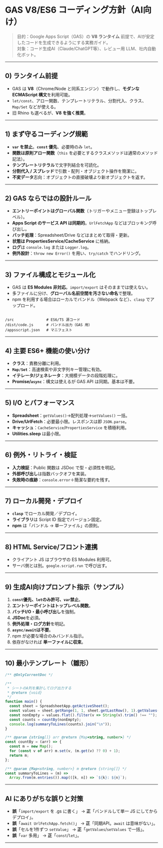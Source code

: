 # GAS V8/ES6 コーディング方針（AI向け）

> 目的：Google Apps Script（GAS）の **V8 ランタイム** 前提で、AIが安定したコードを生成できるようにする実務ガイド。  
> 対象：コード生成AI（Claude/ChatGPT等）、レビュー用 LLM、社内自動化ボット。

---

## 0) ランタイム前提

- GAS は **V8**（Chrome/Node と同系エンジン）で動作し、**モダンな ECMAScript 構文**を利用可能。  
- `let/const`、アロー関数、テンプレートリテラル、分割代入、クラス、`Map/Set` などが使える。  
- 旧 Rhino も選べるが、**V8 を強く推奨**。

---

## 1) まず守るコーディング規範

- **`var` を禁止**。**`const` 優先**、必要時のみ `let`。  
- **関数は原則アロー関数**（`this` を必要とするクラスメソッドは通常のメソッド記法）。  
- **テンプレートリテラル**で文字列結合を可読化。  
- **分割代入 / スプレッド**で引数・配列・オブジェクト操作を簡潔に。  
- **不変データ**志向：オブジェクトの直接破壊より新オブジェクトを返す。

---

## 2) GAS ならではの設計ルール

- **エントリーポイントはグローバル関数**（トリガーやメニュー登録はトップレベル）。  
- **Apps Script のサービス API は同期的**。`UrlFetchApp` などはブロッキング呼び出し。  
- **バッチ処理**：Spreadsheet/Drive などはまとめて取得・更新。  
- **状態は PropertiesService/CacheService** に格納。  
- **ログ**は `console.log` または `Logger.log`。  
- **例外設計**：`throw new Error()` を用い、`try/catch` でハンドリング。

---

## 3) ファイル構成とモジュール化

- GAS は **ES Modules 非対応**。`import/export` はそのままでは使えない。  
- 多ファイルに分け、**グローバル名前空間を汚さない命名**で整理。  
- npm を利用する場合はローカルでバンドル（Webpack など）、`clasp` でアップロード。

```

/src               # ES6/TS 源コード
/dist/code.js      # バンドル出力（GAS 用）
/appsscript.json   # マニフェスト

````

---

## 4) 主要 ES6+ 機能の使い分け

- **クラス**：責務分離に利用。  
- **`Map/Set`**：高速検索や非文字列キー管理に有効。  
- **イテレータ/ジェネレータ**：大規模データの段階処理に。  
- **Promise/`async`**：構文は使えるが GAS API は同期。基本は不要。

---

## 5) I/O とパフォーマンス

- **Spreadsheet**：`getValues()`→配列処理→`setValues()` 一括。  
- **Drive/UrlFetch**：必要最小限。レスポンスは即 `JSON.parse`。  
- **キャッシュ**：`CacheService`/`PropertiesService` を積極利用。  
- **Utilities.sleep** は最小限。

---

## 6) 例外・リトライ・検証

- **入力検証**：Public 関数は JSDoc で型・必須性を明記。  
- **外部呼び出し**は指数バックオフを実装。  
- **失敗時の痕跡**：`console.error`＋簡潔な要約を残す。

---

## 7) ローカル開発・デプロイ

- **`clasp`** でローカル開発／デプロイ。  
- **ライブラリ**は Script ID 指定でバージョン固定。  
- **npm** は「バンドル → 単一ファイル」の原則。

---

## 8) HTML Service/フロント連携

- クライアント JS はブラウザの ES Modules 利用可。  
- サーバ側とは別。`google.script.run` で呼び出す。

---

## 9) 生成AI向けプロンプト指示（サンプル）

1. **`const`優先、`let`のみ許可、`var`禁止**。  
2. **エントリーポイントはトップレベル関数**。  
3. **バッチI/O・最小呼び出し**を強制。  
4. **JSDoc**を必須。  
5. **例外処理・ログ方針**を明記。  
6. **`async/await`は不要**。  
7. npm が必要な場合のみバンドル指示。  
8. 依存がなければ **単一ファイルに収束**。

---

## 10) 最小テンプレート（雛形）

```js
/** @OnlyCurrentDoc */

/**
 * シートのA列を集計してログ出力する
 * @return {void}
 */
function main() {
  const sheet = SpreadsheetApp.getActiveSheet();
  const values = sheet.getRange(1, 1, sheet.getLastRow(), 1).getValues();
  const nonEmpty = values.flat().filter(v => String(v).trim() !== "");
  const counts = countBy(nonEmpty);
  console.log(summaryToLines(counts).join("\n"));
}

/** @param {string[]} arr @return {Map<string, number>} */
const countBy = (arr) => {
  const m = new Map();
  for (const v of arr) m.set(v, (m.get(v) ?? 0) + 1);
  return m;
};

/** @param {Map<string, number>} m @return {string[]} */
const summaryToLines = (m) =>
  Array.from(m.entries()).map(([k, n]) => `${k}: ${n}`);
````

---

## AI にありがちな誤りと対策

* **誤**「`import/export` を .gs に書く」
  → **正**「バンドルして単一 JS にしてからデプロイ」。
* **誤**「`await UrlFetchApp.fetch()`」
  → **正**「同期API。`await` は意味がない」。
* **誤**「セルを1件ずつ `setValue`」
  → **正**「`getValues`/`setValues` で一括」。
* **誤**「`var` 多用」
  → **正**「`const`/`let`」。

---
